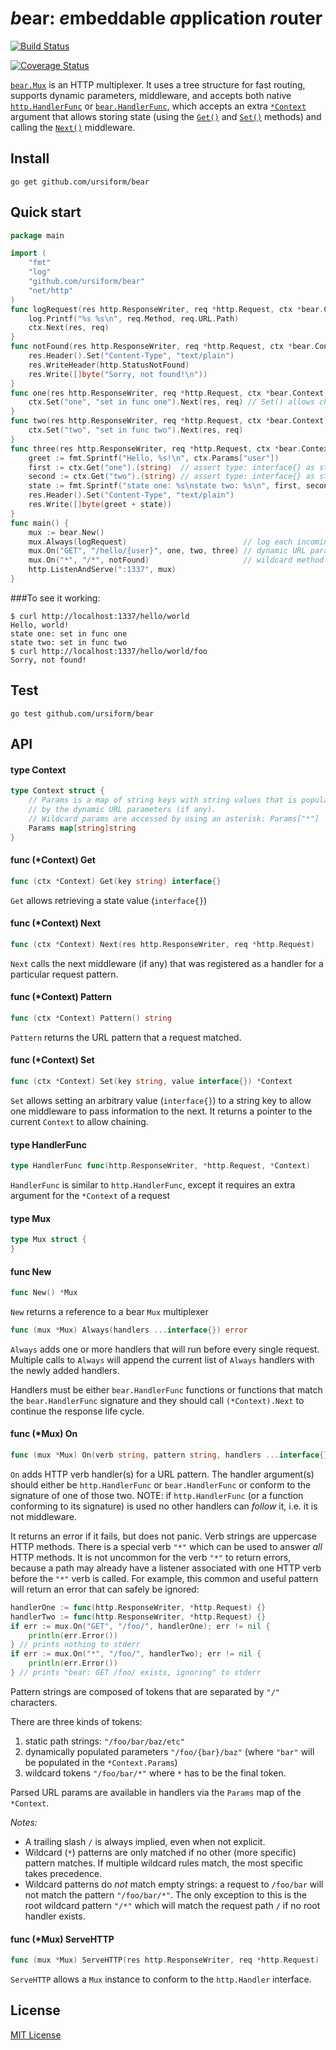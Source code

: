# *b*ear: *e*mbeddable *a*pplication *r*outer
[![Build Status](https://drone.io/github.com/ursiform/bear/status.png)](https://drone.io/github.com/ursiform/bear/latest)

[![Coverage Status](https://coveralls.io/repos/ursiform/bear/badge.svg)](https://coveralls.io/r/ursiform/bear)

[`bear.Mux`](#type-mux) is an HTTP multiplexer. It uses a tree structure for fast routing, supports dynamic parameters, middleware,
and accepts both native [`http.HandlerFunc`](http://golang.org/pkg/net/http/#HandlerFunc) or [`bear.HandlerFunc`](#type-handlerfunc), which accepts an extra [`*Context`](#type-context) argument
that allows storing state (using the [`Get()`](#func-context-get) and [`Set()`](#func-context-set) methods) and calling the [`Next()`](#func-context-next) middleware.

## Install
```
go get github.com/ursiform/bear
```

## Quick start
```go
package main

import (
    "fmt"
    "log"
    "github.com/ursiform/bear"
    "net/http"
)
func logRequest(res http.ResponseWriter, req *http.Request, ctx *bear.Context) {
    log.Printf("%s %s\n", req.Method, req.URL.Path)
    ctx.Next(res, req)
}
func notFound(res http.ResponseWriter, req *http.Request, ctx *bear.Context) {
    res.Header().Set("Content-Type", "text/plain")
    res.WriteHeader(http.StatusNotFound)
    res.Write([]byte("Sorry, not found!\n"))
}
func one(res http.ResponseWriter, req *http.Request, ctx *bear.Context) {
    ctx.Set("one", "set in func one").Next(res, req) // Set() allows chaining
}
func two(res http.ResponseWriter, req *http.Request, ctx *bear.Context) {
    ctx.Set("two", "set in func two").Next(res, req)
}
func three(res http.ResponseWriter, req *http.Request, ctx *bear.Context) {
    greet := fmt.Sprintf("Hello, %s!\n", ctx.Params["user"])
    first := ctx.Get("one").(string)  // assert type: interface{} as string
    second := ctx.Get("two").(string) // assert type: interface{} as string
    state := fmt.Sprintf("state one: %s\nstate two: %s\n", first, second)
    res.Header().Set("Content-Type", "text/plain")
    res.Write([]byte(greet + state))
}
func main() {
    mux := bear.New()
    mux.Always(logRequest)                          // log each incoming request
    mux.On("GET", "/hello/{user}", one, two, three) // dynamic URL param {user}
    mux.On("*", "/*", notFound)                     // wildcard method + path
    http.ListenAndServe(":1337", mux)
}
```
###To see it working:
```
$ curl http://localhost:1337/hello/world
Hello, world!
state one: set in func one
state two: set in func two
$ curl http://localhost:1337/hello/world/foo
Sorry, not found!
```

## Test
    go test github.com/ursiform/bear

## API

#### type Context

```go
type Context struct {
    // Params is a map of string keys with string values that is populated
    // by the dynamic URL parameters (if any).
    // Wildcard params are accessed by using an asterisk: Params["*"]
    Params map[string]string
}
```

#### func (*Context) Get

```go
func (ctx *Context) Get(key string) interface{}
```
`Get` allows retrieving a state value (`interface{}`)

#### func (*Context) Next

```go
func (ctx *Context) Next(res http.ResponseWriter, req *http.Request)
```
`Next` calls the next middleware (if any) that was registered as a handler for a
particular request pattern.

#### func (*Context) Pattern

```go
func (ctx *Context) Pattern() string
```
`Pattern` returns the URL pattern that a request matched.

#### func (*Context) Set

```go
func (ctx *Context) Set(key string, value interface{}) *Context
```
`Set` allows setting an arbitrary value (`interface{}`) to a string key to allow one
middleware to pass information to the next. It returns a pointer to the current `Context` to allow chaining.

#### type HandlerFunc

```go
type HandlerFunc func(http.ResponseWriter, *http.Request, *Context)
```

`HandlerFunc` is similar to `http.HandlerFunc`, except it requires an extra
argument for the `*Context` of a request

#### type Mux

```go
type Mux struct {
}
```


#### func New

```go
func New() *Mux
```
`New` returns a reference to a bear `Mux` multiplexer

```go
func (mux *Mux) Always(handlers ...interface{}) error
```
`Always` adds one or more handlers that will run before every single request.
Multiple calls to `Always` will append the current list of `Always` handlers
with the newly added handlers.

Handlers must be either `bear.HandlerFunc` functions or functions that match the
`bear.HandlerFunc` signature and they should call `(*Context).Next` to continue
the response life cycle.

#### func (*Mux) On

```go
func (mux *Mux) On(verb string, pattern string, handlers ...interface{}) error
```
`On` adds HTTP verb handler(s) for a URL pattern. The handler argument(s) should
either be `http.HandlerFunc` or `bear.HandlerFunc` or conform to the signature
of one of those two. NOTE: if `http.HandlerFunc` (or a function conforming to
its signature) is used no other handlers can *follow* it, i.e. it is not
middleware.

It returns an error if it fails, but does not panic. Verb strings are
uppercase HTTP methods. There is a special verb `"*"` which can be used to
answer *all* HTTP methods. It is not uncommon for the verb `"*"` to return
errors, because a path may already have a listener associated with one HTTP verb
before the `"*"` verb is called. For example, this common and useful pattern
will return an error that can safely be ignored:

```go
handlerOne := func(http.ResponseWriter, *http.Request) {}
handlerTwo := func(http.ResponseWriter, *http.Request) {}
if err := mux.On("GET", "/foo/", handlerOne); err != nil {
    println(err.Error())
} // prints nothing to stderr
if err := mux.On("*", "/foo/", handlerTwo); err != nil {
    println(err.Error())
} // prints "bear: GET /foo/ exists, ignoring" to stderr
```

Pattern strings are composed of tokens that are separated by `"/"` characters.

There are three kinds of tokens:

1. static path strings: `"/foo/bar/baz/etc"`
2. dynamically populated parameters `"/foo/{bar}/baz"` (where `"bar"` will be populated in the `*Context.Params`)
3. wildcard tokens `"/foo/bar/*"` where `*` has to be the final token.

Parsed URL params are available in handlers via the `Params` map of the `*Context`.

*Notes:*

* A trailing slash `/` is always implied, even when not explicit.
* Wildcard (`*`) patterns are only matched if no other (more specific)
pattern matches. If multiple wildcard rules match, the most specific takes
precedence.
* Wildcard patterns do *not* match empty strings: a request to `/foo/bar` will
not match the pattern `"/foo/bar/*"`. The only exception to this is the root
wildcard pattern `"/*"` which will match the request path `/` if no root
handler exists.

#### func (*Mux) ServeHTTP

```go
func (mux *Mux) ServeHTTP(res http.ResponseWriter, req *http.Request)
```
`ServeHTTP` allows a `Mux` instance to conform to the `http.Handler` interface.

## License
[MIT License](LICENSE)
